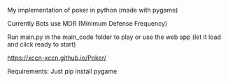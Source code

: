 My implementation of poker in python (made with pygame)

Currently Bots use MDR (Minimum Defense Frequency)

Run main.py in the main_code folder to play or use the web app (let it load and click ready to start)

https://xccn-xccn.github.io/Poker/

Requirements:
    Just pip install pygame


